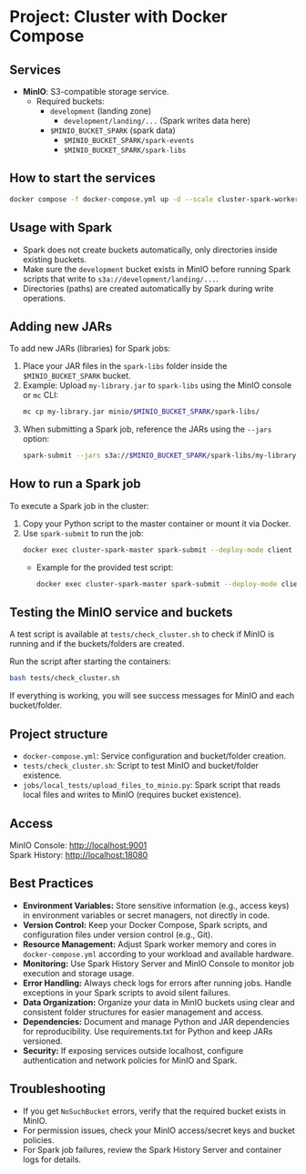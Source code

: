 # Project: Cluster with Docker Compose

## Services

- **MinIO**: S3-compatible storage service.
  - Required buckets:
    - `development` (landing zone)
      - `development/landing/...` (Spark writes data here)
    - `$MINIO_BUCKET_SPARK` (spark data)
      - `$MINIO_BUCKET_SPARK/spark-events`
      - `$MINIO_BUCKET_SPARK/spark-libs`

## How to start the services

```bash
docker compose -f docker-compose.yml up -d --scale cluster-spark-worker=1
```

## Usage with Spark

- Spark does not create buckets automatically, only directories inside existing buckets.
- Make sure the `development` bucket exists in MinIO before running Spark scripts that write to `s3a://development/landing/...`.
- Directories (paths) are created automatically by Spark during write operations.

## Adding new JARs

To add new JARs (libraries) for Spark jobs:

1. Place your JAR files in the `spark-libs` folder inside the `$MINIO_BUCKET_SPARK` bucket.
2. Example: Upload `my-library.jar` to `spark-libs` using the MinIO console or `mc` CLI:
   ```bash
   mc cp my-library.jar minio/$MINIO_BUCKET_SPARK/spark-libs/
   ```
3. When submitting a Spark job, reference the JARs using the `--jars` option:
   ```bash
   spark-submit --jars s3a://$MINIO_BUCKET_SPARK/spark-libs/my-library.jar ...
   ```

## How to run a Spark job

To execute a Spark job in the cluster:

1. Copy your Python script to the master container or mount it via Docker.
2. Use `spark-submit` to run the job:
   ```bash
   docker exec cluster-spark-master spark-submit --deploy-mode client /path/to/your_script.py
   ```
   - Example for the provided test script:
     ```bash
     docker exec cluster-spark-master spark-submit --deploy-mode client ./jobs/local_tests/upload_files_to_minio.py
     ```

## Testing the MinIO service and buckets

A test script is available at `tests/check_cluster.sh` to check if MinIO is running and if the buckets/folders are created.

Run the script after starting the containers:

```bash
bash tests/check_cluster.sh
```

If everything is working, you will see success messages for MinIO and each bucket/folder.

## Project structure

- `docker-compose.yml`: Service configuration and bucket/folder creation.
- `tests/check_cluster.sh`: Script to test MinIO and bucket/folder existence.
- `jobs/local_tests/upload_files_to_minio.py`: Spark script that reads local files and writes to MinIO (requires bucket existence).

## Access

MinIO Console: [http://localhost:9001](http://localhost:9001)  
Spark History: [http://localhost:18080](http://localhost:18080)

## Best Practices

- **Environment Variables:** Store sensitive information (e.g., access keys) in environment variables or secret managers, not directly in code.
- **Version Control:** Keep your Docker Compose, Spark scripts, and configuration files under version control (e.g., Git).
- **Resource Management:** Adjust Spark worker memory and cores in `docker-compose.yml` according to your workload and available hardware.
- **Monitoring:** Use Spark History Server and MinIO Console to monitor job execution and storage usage.
- **Error Handling:** Always check logs for errors after running jobs. Handle exceptions in your Spark scripts to avoid silent failures.
- **Data Organization:** Organize your data in MinIO buckets using clear and consistent folder structures for easier management and access.
- **Dependencies:** Document and manage Python and JAR dependencies for reproducibility. Use requirements.txt for Python and keep JARs versioned.
- **Security:** If exposing services outside localhost, configure authentication and network policies for MinIO and Spark.

## Troubleshooting

- If you get `NoSuchBucket` errors, verify that the required bucket exists in MinIO.
- For permission issues, check your MinIO access/secret keys and bucket policies.
- For Spark job failures, review the Spark History Server and container logs for details.

